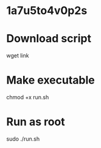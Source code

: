 # 1a7u5to4v0p2s

# Download script
wget link

# Make executable  
chmod +x run.sh

# Run as root
sudo ./run.sh